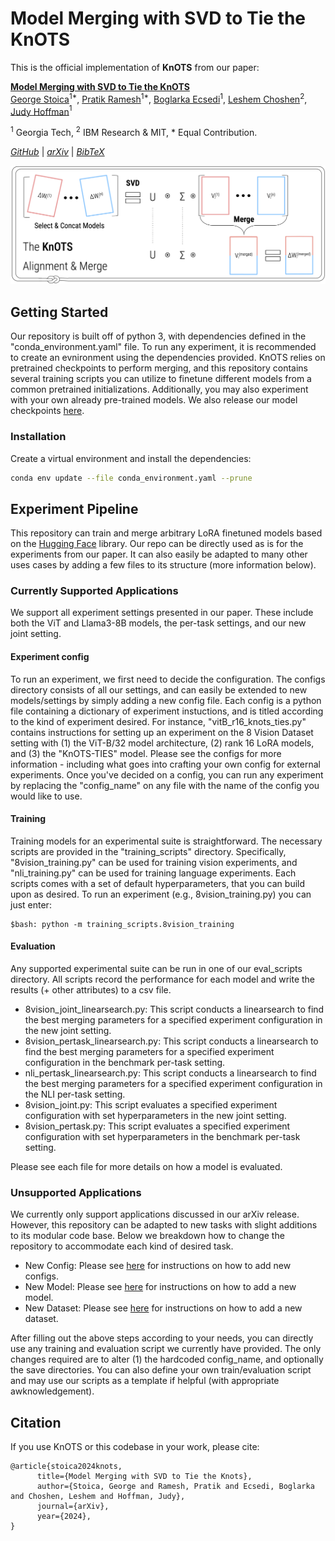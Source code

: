 # Model Merging with SVD to Tie the KnOTS

This is the official implementation of **KnOTS** from our paper:

**[Model Merging with SVD to Tie the KnOTS](https://arxiv.org/abs/2410.19735)**  
[George Stoica](https://gstoica27.github.io/)$^{1*}$, 
[Pratik Ramesh](https://www.linkedin.com/in/pratik-ramesh-234471114/)$^{1*}$,
[Boglarka Ecsedi](https://www.linkedin.com/in/boglarka-ecsedi/)$^{1}$,
[Leshem Choshen](https://ktilana.wixsite.com/leshem-choshen)$^2$,
[Judy Hoffman](https://faculty.cc.gatech.edu/~judy/)$^1$

$^1$ Georgia Tech, $^2$ IBM Research \& MIT, \* Equal Contribution.

_[GitHub](https://github.com/gstoica27/KnOTS)_ | _[arXiv](https://arxiv.org/abs/2410.19735)_ | _[BibTeX](#citation)_

![KnOTS Concept Figure](figures/concept.png)


## Getting Started
Our repository is built off of python 3, with dependencies defined in the "conda_environment.yaml" file. 
To run any experiment, it is recommended to create an evnironment using the dependencies provided. 
KnOTS relies on pretrained checkpoints to perform merging, and this repository contains several training scripts you can utilize to finetune different models from a common pretrained initializations. 
Additionally, you may also experiment with your own already pre-trained models. 
We also release our model checkpoints [here](https://gtvault-my.sharepoint.com/:f:/g/personal/pramesh39_gatech_edu/ElwcOO7eMGJKmm9QQKchbzIBXd-YvCnFMiBZ7mFDJDXqGw?e=qru79M).

### Installation
Create a virtual environment and install the dependencies:
```bash
conda env update --file conda_environment.yaml --prune
```

## Experiment Pipeline
This repository can train and merge arbitrary LoRA finetuned models based on the [Hugging Face](https://huggingface.co/) library. 
Our repo can be directly used as is for the experiments from our paper.
It can also easily be adapted to many other uses cases by adding a few files to its structure (more information below).

### Currently Supported Applications
We support all experiment settings presented in our paper. 
These include both the ViT and Llama3-8B models, the per-task settings, and our new joint setting.

#### Experiment config
To run an experiment, we first need to decide the configuration. 
The configs directory consists of all our settings, and can easily be extended to new models/settings by simply adding a new config file.
Each config is a python file containing a dictionary of experiment instuctions, and is titled according to the kind of experiment desired.
For instance, "vitB_r16_knots_ties.py" contains instructions for setting up an experiment on the 8 Vision Dataset setting with (1) the ViT-B/32 model architecture, (2) rank 16 LoRA models, and (3) the "KnOTS-TIES" model. 
Please see the configs for more information - including what goes into crafting your own config for external experiments. 
Once you've decided on a config, you can run any experiment by replacing the "config_name" on any file with the name of the config you would like to use.

#### Training
Training models for an experimental suite is straightforward. 
The necessary scripts are provided in the "training_scripts" directory.
Specifically, "8vision_training.py" can be used for training vision experiments, and "nli_training.py" can be used for training language experiments. 
Each scripts comes with a set of default hyperparameters, that you can build upon as desired.
To run an experiment (e.g., 8vision_training.py) you can just enter:
```
$bash: python -m training_scripts.8vision_training
```

#### Evaluation
Any supported experimental suite can be run in one of our eval_scripts directory. 
All scripts record the performance for each model and write the results (+ other attributes) to a csv file.
- 8vision_joint_linearsearch.py: This script conducts a linearsearch to find the best merging parameters for a specified experiment configuration in the new joint setting.
- 8vision_pertask_linearsearch.py: This script conducts a linearsearch to find the best merging parameters for a specified experiment configuration in the benchmark per-task setting.
- nli_pertask_linearsearch.py: This script conducts a linearsearch to find the best merging parameters for a specified experiment configuration in the NLI per-task setting.
- 8vision_joint.py: This script evaluates a specified experiment configuration with set hyperparameters in the new joint setting.
- 8vision_pertask.py: This script evaluates a specified experiment configuration with set hyperparameters in the benchmark per-task setting.

Please see each file for more details on how a model is evaluated. 


### Unsupported Applications
We currently only support applications discussed in our arXiv release. However, this repository can be adapted to new tasks with slight additions to its modular code base. 
Below we breakdown how to change the repository to accommodate each kind of desired task. 

- New Config: Please see [here](https://github.com/gstoica27/KnOTS/blob/main/configs/README.md) for instructions on how to add new configs.
- New Model: Please see [here](https://github.com/gstoica27/KnOTS/blob/main/models/README.md) for instructions on how to add a new model.
- New Dataset: Please see [here](https://github.com/gstoica27/KnOTS/blob/main/dataset/README.md) for instructions on how to add a new dataset.

After filling out the above steps according to your needs, you can directly use any training and evaluation script we currently have provided. 
The only changes required are to alter (1) the hardcoded config_name, and optionally the save directories. 
You can also define your own train/evaluation script and may use our scripts as a template if helpful (with appropriate awknowledgement). 


## Citation

If you use KnOTS or this codebase in your work, please cite: 
```
@article{stoica2024knots,
      title={Model Merging with SVD to Tie the Knots}, 
      author={Stoica, George and Ramesh, Pratik and Ecsedi, Boglarka and Choshen, Leshem and Hoffman, Judy},
      journal={arXiv},
      year={2024},
}
```
